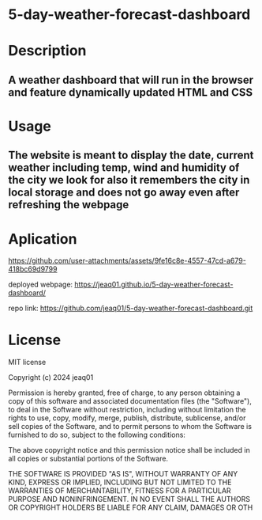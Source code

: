 # 5-day-weather-forecast-dashboard

# Description
## A weather dashboard that will run in the browser and feature dynamically updated HTML and CSS

# Usage
## The website is meant to display the date, current weather including temp, wind and humidity of the city we look for also it remembers the city in local storage and does not go away even after refreshing the webpage 

# Aplication
 



https://github.com/user-attachments/assets/9fe16c8e-4557-47cd-a679-418bc69d9799


 




deployed webpage: https://jeaq01.github.io/5-day-weather-forecast-dashboard/

repo link: https://github.com/jeaq01/5-day-weather-forecast-dashboard.git

# License
MIT license

Copyright (c) 2024 jeaq01

Permission is hereby granted, free of charge, to any person obtaining a copy of this software and associated documentation files (the "Software"), to deal in the Software without restriction, including without limitation the rights to use, copy, modify, merge, publish, distribute, sublicense, and/or sell copies of the Software, and to permit persons to whom the Software is furnished to do so, subject to the following conditions:

The above copyright notice and this permission notice shall be included in all copies or substantial portions of the Software.

THE SOFTWARE IS PROVIDED "AS IS", WITHOUT WARRANTY OF ANY KIND, EXPRESS OR IMPLIED, INCLUDING BUT NOT LIMITED TO THE WARRANTIES OF MERCHANTABILITY, FITNESS FOR A PARTICULAR PURPOSE AND NONINFRINGEMENT. IN NO EVENT SHALL THE AUTHORS OR COPYRIGHT HOLDERS BE LIABLE FOR ANY CLAIM, DAMAGES OR OTH
